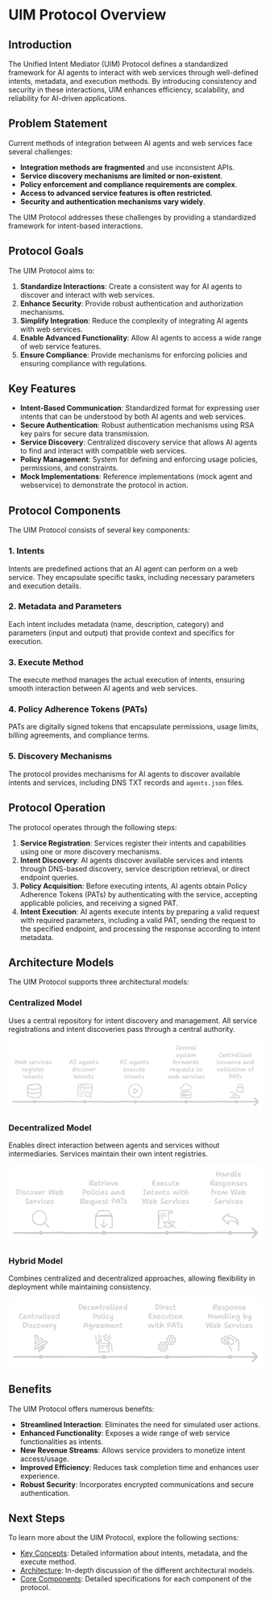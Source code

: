 # UIM Protocol Overview

## Introduction

The Unified Intent Mediator (UIM) Protocol defines a standardized framework for AI agents to interact with web services through well-defined intents, metadata, and execution methods. By introducing consistency and security in these interactions, UIM enhances efficiency, scalability, and reliability for AI-driven applications.

## Problem Statement

Current methods of integration between AI agents and web services face several challenges:

- **Integration methods are fragmented** and use inconsistent APIs.
- **Service discovery mechanisms are limited or non-existent**.
- **Policy enforcement and compliance requirements are complex**.
- **Access to advanced service features is often restricted**.
- **Security and authentication mechanisms vary widely**.

The UIM Protocol addresses these challenges by providing a standardized framework for intent-based interactions.

## Protocol Goals

The UIM Protocol aims to:

1. **Standardize Interactions**: Create a consistent way for AI agents to discover and interact with web services.
2. **Enhance Security**: Provide robust authentication and authorization mechanisms.
3. **Simplify Integration**: Reduce the complexity of integrating AI agents with web services.
4. **Enable Advanced Functionality**: Allow AI agents to access a wide range of web service features.
5. **Ensure Compliance**: Provide mechanisms for enforcing policies and ensuring compliance with regulations.

## Key Features

- **Intent-Based Communication**: Standardized format for expressing user intents that can be understood by both AI agents and web services.
- **Secure Authentication**: Robust authentication mechanisms using RSA key pairs for secure data transmission.
- **Service Discovery**: Centralized discovery service that allows AI agents to find and interact with compatible web services.
- **Policy Management**: System for defining and enforcing usage policies, permissions, and constraints.
- **Mock Implementations**: Reference implementations (mock agent and webservice) to demonstrate the protocol in action.

## Protocol Components

The UIM Protocol consists of several key components:

### 1. Intents

Intents are predefined actions that an AI agent can perform on a web service. They encapsulate specific tasks, including necessary parameters and execution details.

### 2. Metadata and Parameters

Each intent includes metadata (name, description, category) and parameters (input and output) that provide context and specifics for execution.

### 3. Execute Method

The execute method manages the actual execution of intents, ensuring smooth interaction between AI agents and web services.

### 4. Policy Adherence Tokens (PATs)

PATs are digitally signed tokens that encapsulate permissions, usage limits, billing agreements, and compliance terms.

### 5. Discovery Mechanisms

The protocol provides mechanisms for AI agents to discover available intents and services, including DNS TXT records and `agents.json` files.

## Protocol Operation

The protocol operates through the following steps:

1. **Service Registration**: Services register their intents and capabilities using one or more discovery mechanisms.
2. **Intent Discovery**: AI agents discover available services and intents through DNS-based discovery, service description retrieval, or direct endpoint queries.
3. **Policy Acquisition**: Before executing intents, AI agents obtain Policy Adherence Tokens (PATs) by authenticating with the service, accepting applicable policies, and receiving a signed PAT.
4. **Intent Execution**: AI agents execute intents by preparing a valid request with required parameters, including a valid PAT, sending the request to the specified endpoint, and processing the response according to intent metadata.

## Architecture Models

The UIM Protocol supports three architectural models:

### Centralized Model

Uses a central repository for intent discovery and management. All service registrations and intent discoveries pass through a central authority.

![Centralized Architecture](../assets/images/central-arch.png)

### Decentralized Model

Enables direct interaction between agents and services without intermediaries. Services maintain their own intent registries.

![Decentralized Architecture](../assets/images/decentral-arch.png)

### Hybrid Model

Combines centralized and decentralized approaches, allowing flexibility in deployment while maintaining consistency.

![Hybrid Architecture](../assets/images/hybrid-arch.png)

## Benefits

The UIM Protocol offers numerous benefits:

- **Streamlined Interaction**: Eliminates the need for simulated user actions.
- **Enhanced Functionality**: Exposes a wide range of web service functionalities as intents.
- **New Revenue Streams**: Allows service providers to monetize intent access/usage.
- **Improved Efficiency**: Reduces task completion time and enhances user experience.
- **Robust Security**: Incorporates encrypted communications and secure authentication.

## Next Steps

To learn more about the UIM Protocol, explore the following sections:

- [Key Concepts](key-concepts.md): Detailed information about intents, metadata, and the execute method.
- [Architecture](architecture.md): In-depth discussion of the different architectural models.
- [Core Components](core-components.md): Detailed specifications for each component of the protocol.
